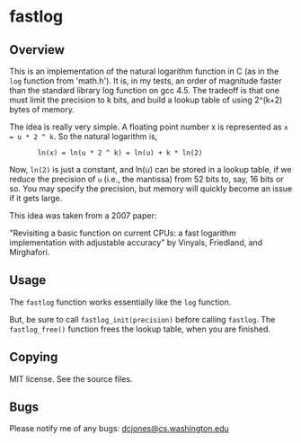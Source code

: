 
fastlog
=======

Overview
--------
This is an implementation of the natural logarithm function in C (as in the
`log` function from 'math.h'). It is, in my tests, an order of magnitude faster
than the standard library log function on gcc 4.5. The tradeoff is that one must
limit the precision to k bits, and build a lookup table of using 2^(k+2) bytes
of memory.

The idea is really very simple. A floating point number x is represented as
`x = u * 2 ^ k`. So the natural logarithm is,

           ln(x) = ln(u * 2 ^ k) = ln(u) + k * ln(2)

Now, `ln(2)` is just a constant, and ln(u) can be stored in a lookup table, if we
reduce the precision of `u` (i.e., the mantissa) from 52 bits to, say, 16 bits or
so. You may specify the precision, but memory will quickly become an issue if it
gets large.

This idea was taken from a 2007 paper:

"Revisiting a basic function on current CPUs: a fast logarithm implementation
with adjustable accuracy" by Vinyals, Friedland, and Mirghafori.



Usage
-----

The `fastlog` function works essentially like the `log` function.

But, be sure to call `fastlog_init(precision)` before calling `fastlog`. The
`fastlog_free()` function frees the lookup table, when you are finished.



Copying
-------

MIT license. See the source files.



Bugs
----

Please notify me of any bugs: dcjones@cs.washington.edu




